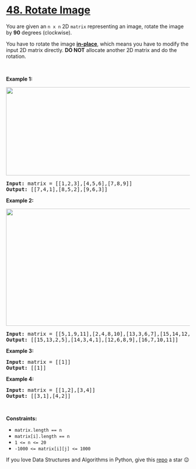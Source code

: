 # [48. Rotate Image][title]

<p>You are given an <code>n x n</code> 2D <code>matrix</code> representing an image, rotate the image by <strong>90</strong> degrees (clockwise).</p>
<p>You have to rotate the image <a href="https://en.wikipedia.org/wiki/In-place_algorithm" target="_blank"><strong>in-place</strong></a>, which means you have to modify the input 2D matrix directly. <strong>DO NOT</strong> allocate another 2D matrix and do the rotation.</p>
<p> </p>
<p><strong>Example 1:</strong></p>
<img alt="" src="https://assets.leetcode.com/uploads/2020/08/28/mat1.jpg" style="width: 642px; height: 242px;"/>
<pre><strong>Input:</strong> matrix = [[1,2,3],[4,5,6],[7,8,9]]
<strong>Output:</strong> [[7,4,1],[8,5,2],[9,6,3]]
</pre>
<p><strong>Example 2:</strong></p>
<img alt="" src="https://assets.leetcode.com/uploads/2020/08/28/mat2.jpg" style="width: 800px; height: 321px;"/>
<pre><strong>Input:</strong> matrix = [[5,1,9,11],[2,4,8,10],[13,3,6,7],[15,14,12,16]]
<strong>Output:</strong> [[15,13,2,5],[14,3,4,1],[12,6,8,9],[16,7,10,11]]
</pre>
<p><strong>Example 3:</strong></p>
<pre><strong>Input:</strong> matrix = [[1]]
<strong>Output:</strong> [[1]]
</pre>
<p><strong>Example 4:</strong></p>
<pre><strong>Input:</strong> matrix = [[1,2],[3,4]]
<strong>Output:</strong> [[3,1],[4,2]]
</pre>
<p> </p>
<p><strong>Constraints:</strong></p>
<ul>
<li><code>matrix.length == n</code></li>
<li><code>matrix[i].length == n</code></li>
<li><code>1 &lt;= n &lt;= 20</code></li>
<li><code>-1000 &lt;= matrix[i][j] &lt;= 1000</code></li>
</ul>


If you love Data Structures and Algorithms in Python, give this [repo][me] a star :wink:

[title]: https://leetcode.com/problems/rotate-image
[me]: https://github.com/bumblebee211196/awesome-python-leetcode